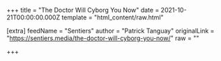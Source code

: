 
+++
title = "The Doctor Will Cyborg You Now"
date = 2021-10-21T00:00:00.000Z
template = "html_content/raw.html"

[extra]
feedName = "Sentiers"
author = "Patrick Tanguay"
originalLink = "https://sentiers.media/the-doctor-will-cyborg-you-now/"
raw = ""

+++

